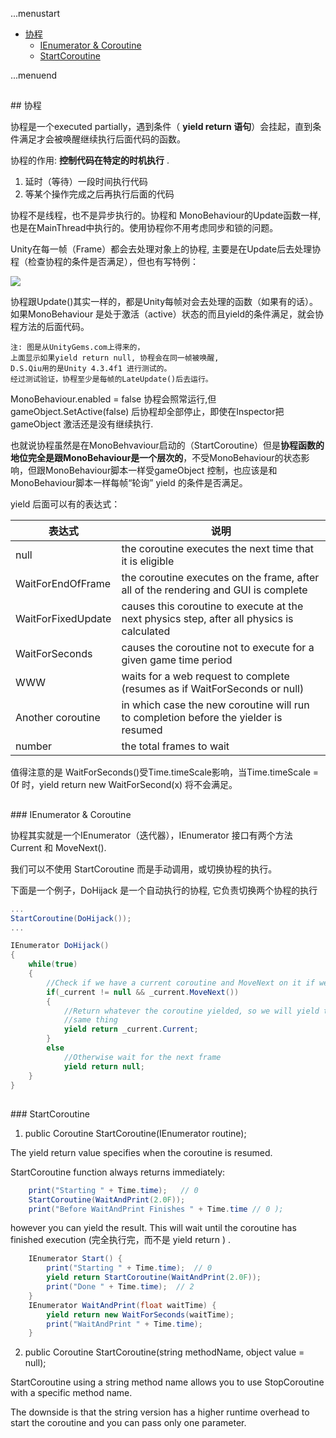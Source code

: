 ...menustart

   * [协程](#ebe9865478157ea2f0762aa24f6a85f5)
     * [IEnumerator & Coroutine](#b627ed692ee4c2a9610c0d05b6da8f93)
     * [StartCoroutine](#f8d9e507d81d42f946e1661c42e22743)

...menuend



<h2 id="ebe9865478157ea2f0762aa24f6a85f5"></h2>
## 协程

协程是一个executed partially，遇到条件（ **yield return 语句**）会挂起，直到条件满足才会被唤醒继续执行后面代码的函数。

协程的作用: **控制代码在特定的时机执行** .

 1. 延时（等待）一段时间执行代码
 2. 等某个操作完成之后再执行后面的代码

协程不是线程，也不是异步执行的。协程和 MonoBehaviour的Update函数一样,也是在MainThread中执行的。使用协程你不用考虑同步和锁的问题。

Unity在每一帧（Frame）都会去处理对象上的协程, 主要是在Update后去处理协程（检查协程的条件是否满足），但也有写特例：

![](https://raw.githubusercontent.com/mebusy/notes/master/imgs/unity_render_routines.png)

协程跟Update()其实一样的，都是Unity每帧对会去处理的函数（如果有的话）。如果MonoBehaviour 是处于激活（active）状态的而且yield的条件满足，就会协程方法的后面代码。

```
注: 图是从UnityGems.com上得来的，
上面显示如果yield return null, 协程会在同一帧被唤醒, 
D.S.Qiu用的是Unity 4.3.4f1 进行测试的。
经过测试验证，协程至少是每帧的LateUpdate()后去运行。
```

MonoBehaviour.enabled = false 协程会照常运行,但 gameObject.SetActive(false) 后协程却全部停止，即使在Inspector把  gameObject 激活还是没有继续执行.

也就说协程虽然是在MonoBehvaviour启动的（StartCoroutine）但是**协程函数的地位完全是跟MonoBehaviour是一个层次的**，不受MonoBehaviour的状态影响，但跟MonoBehaviour脚本一样受gameObject 控制，也应该是和MonoBehaviour脚本一样每帧“轮询” yield 的条件是否满足。

yield 后面可以有的表达式：

表达式 | 说明
 --- | ---
null | the coroutine executes the next time that it is eligible
WaitForEndOfFrame | the coroutine executes on the frame, after all of the rendering and GUI is complete
WaitForFixedUpdate | causes this coroutine to execute at the next physics step, after all physics is calculated
WaitForSeconds | causes the coroutine not to execute for a given game time period
WWW | waits for a web request to complete (resumes as if WaitForSeconds or null)
Another coroutine | in which case the new coroutine will run to completion before the yielder is resumed
number | the total frames to wait

值得注意的是 WaitForSeconds()受Time.timeScale影响，当Time.timeScale = 0f 时，yield return new WaitForSecond(x) 将不会满足。

<h2 id="b627ed692ee4c2a9610c0d05b6da8f93"></h2>
### IEnumerator & Coroutine

协程其实就是一个IEnumerator（迭代器），IEnumerator 接口有两个方法 Current 和 MoveNext().

我们可以不使用 StartCoroutine 而是手动调用，或切换协程的执行。

下面是一个例子，DoHijack 是一个自动执行的协程, 它负责切换两个协程的执行

```C#
...
StartCoroutine(DoHijack());
...

IEnumerator DoHijack()
{
    while(true)
    {
        //Check if we have a current coroutine and MoveNext on it if we do
        if(_current != null && _current.MoveNext())
        {
            //Return whatever the coroutine yielded, so we will yield the
            //same thing
            yield return _current.Current;
        }
        else
            //Otherwise wait for the next frame
            yield return null;
    }
}
```

    
<h2 id="f8d9e507d81d42f946e1661c42e22743"></h2>
### StartCoroutine

1) public Coroutine StartCoroutine(IEnumerator routine);

The yield return value specifies when the coroutine is resumed.

StartCoroutine function always returns immediately:

```C#
    print("Starting " + Time.time);   // 0
    StartCoroutine(WaitAndPrint(2.0F));
    print("Before WaitAndPrint Finishes " + Time.time // 0 );
```

however you can yield the result. This will wait until the coroutine has finished execution (完全执行完，而不是 yield return ) .

```C#
    IEnumerator Start() {
        print("Starting " + Time.time);  // 0
        yield return StartCoroutine(WaitAndPrint(2.0F));
        print("Done " + Time.time);  // 2
    }
    IEnumerator WaitAndPrint(float waitTime) {
        yield return new WaitForSeconds(waitTime);
        print("WaitAndPrint " + Time.time);
    }
```

2) public Coroutine StartCoroutine(string methodName, object value = null);

StartCoroutine using a string method name allows you to use StopCoroutine with a specific method name.

The downside is that the string version has a higher runtime overhead to start the coroutine and you can pass only one parameter.

